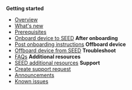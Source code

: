 **Getting started**
  - [Overview](overview)
  - [What's new](what-s-new)
  - [Prerequisites](prerequisites-for-onboarding)
  - [Onboard device to SEED](onboard-device/onboard-device-to-seed)
**After onboarding**    
  - [Post onboarding instructions](post-onboarding-instructions/post-onboarding-steps-and-verification)
**Offboard device**
  - [Offboard device from SEED](offboard-device/offboard-device-from-seed)
**Troubleshoot**
  - [FAQs](faqs/seed-faqs)
**Additional resources**  
  - [SEED additional resources](additional-resources/additional-resources)
**Support**
  - [Create support request](raise-an-incident-support-request)
  - [Announcements](announcements)
  - [Known issues](known-issues)
